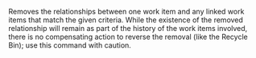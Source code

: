 Removes the relationships between one work item and any linked work items that match the given criteria.
While the existence of the removed relationship will remain as part of the history of the work items involved, there is no compensating action to reverse the removal (like the Recycle Bin); use this command with caution.
